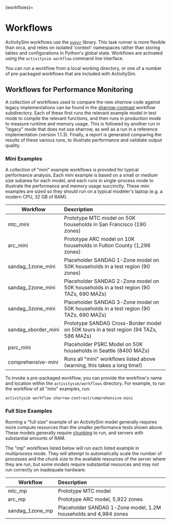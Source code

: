 (workflows)=
# Workflows

ActivitySim workflows use the [`pypyr`](https://pypyr.io/) library. This
task runner is more flexible than orca, and relies on isolated 'context'
namespaces rather than storing tables and configurations in Python's
global state. Workflows are activated using the `activitysim workflow`
command line interface.

You can run a workflow from a local working directory, or one of
a number of pre-packaged workflows that are included with ActivitySim.


## Workflows for Performance Monitoring

A collection of workflows used to compare the new *sharrow* code against
legacy implementations can be found in the
[sharrow-contrast](https://github.com/ActivitySim/activitysim/tree/main/activitysim/workflows/sharrow-contrast)
workflow subdirectory. Each of these first runs the relevant example model in
test mode to compile the relevant functions, and then runs in production mode
to measure runtime and memory usage.  This is followed by another run in
"legacy" mode that does not use sharrow, as well as a run in a reference
implementation (version 1.1.3).  Finally, a report is generated comparing the
results of these various runs, to illustrate performance and validiate output
quality.

### Mini Examples

A collection of "mini" example workflows is provided for typical performance analysis.
Each mini example is based on a small or medium size subarea for each model,
and each runs in single-process mode to illustrate the performance and memory
usage succinctly.  These mini examples are sized so they should run on a typical
modeler's laptop (e.g. a modern CPU, 32 GB of RAM).

| Workflow            | Description                                                                            |
|---------------------|:---------------------------------------------------------------------------------------|
| mtc_mini            | Prototype MTC model on 50K households in San Francisco (190 zones)                     |
| arc_mini            | Prototype ARC model on 10K households in Fulton County (1,296 zones)                   |
| sandag_1zone_mini   | Placeholder SANDAG 1-Zone model on 50K households in a test region (90 zones)          |
| sandag_2zone_mini   | Placeholder SANDAG 2-Zone model on 50K households in a test region (90 TAZs, 690 MAZs) |
| sandag_3zone_mini   | Placeholder SANDAG 3-Zone model on 50K households in a test region (90 TAZs, 690 MAZs) |
| sandag_xborder_mini | Prototype SANDAG Cross-Border model on 50K tours in a test region (94 TAZs, 586 MAZs)  |
| psrc_mini           | Placeholder PSRC Model on 50K households in Seattle (8400 MAZs)                        |
| comprehensive-mini  | Runs all "mini" workflows listed above (warning, this takes a long time!)              |

To invoke a pre-packaged workflow, you can provide the workflow's
name and location within the `activitysim/workflows` directory.
For example, to run the workflow of all "mini" examples, run:

```shell
activitysim workflow sharrow-contrast/comprehensive-mini
```

### Full Size Examples

Running a "full size" example of an ActivitySim model generally requires more
compute resources than the smaller performance tests shown above.  These models
generally require [chunking](chunk_size) to run, and servers with substantial
amounts of RAM.

The "mp" workflows listed below will run each listed example in multiprocess mode.
They will attempt to automatically scale the number of processes and the chunk
size to the available resources of the server where they are run, but some models
require substantial resources and may not run correctly on inadequate hardware.

| Workflow        | Description                                                      |
|-----------------|:-----------------------------------------------------------------|
| mtc_mp          | Prototype MTC model                                              |
| arc_mp          | Prototype ARC model, 5,922 zones                                 |
| sandag_1zone_mp | Placeholder SANDAG 1-Zone model, 1.2M households and 4,984 zones |
